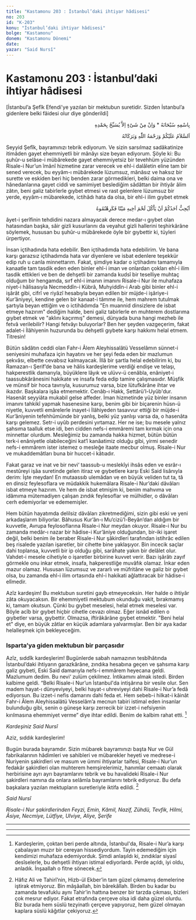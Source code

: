 ```yaml
---
title: "Kastamonu 203 : İstanbul’daki ihtiyar hâdisesi"
no: 203
id: "K-203"
konu: "İstanbul’daki ihtiyar hâdisesi"
bolge: "Kastamonu"
donem: "Kastamonu Dönemi"
date: 
yazar: "Said Nursî"
---
```


# Kastamonu 203 : İstanbul’daki ihtiyar hâdisesi

<p class="takdim">[İstanbul’a Şefîk Efendi'ye yazılan bir mektubun suretidir. Sizden İstanbul’a gidenlere belki fâidesi olur diye gönderildi]</p>

<p class="arabic" dir="rtl" title="Meal: “Subhân Allah’ın adıyla” * “Hiçbir şey yoktur ki O'nu hamd ile tesbih etmesin” [İsrâ 17:44]">بِاسْمِهِ سُبْحَانَهُ * وَاِنْ مِنْ شَىْءٍ اِلاَّ يُسَبِّحُ بِحَمْدِهِ</p>

<p class="arabic" dir="rtl" title="Meal: “Allah’ın selâmı, rahmeti ve bereketleri, üzerinize olsun.”">اَلسَّلاَمُ عَلَيْكُمْ وَرَحْمَةُ اللّٰهِ وَبَرَكَاتُهُ</p>

Seyyid Şefîk, bayramınızı tebrik ediyorum. Ve sizin sarsılmaz sadâkatinize itimâden gayet ehemmiyetli bir mânâyı size beyan ediyorum. Şöyle ki: Bu şuhûr-u selâse-i mübârekede gayet ehemmiyetsiz bir tevehhüm yüzünden Risale-i Nur’un îmânî hizmetine zarar verecek ve ehl-i dalâletin eline tam bir sened verecek, bu eyyâm-ı mübârekede lüzumsuz, mânâsız ve haksız bir surette ve eskiden beri hiç benden zarar görmedikleri, belki daima ona ve hânedanlarına gayet ciddi ve samimiyet beslediğim sâdâttan bir ihtiyâr âlim zâtın, beni galiz tabirlerle gıybet etmesi ve rast gelenlere lüzumsuz bir yerde, eyyâm-ı mübarekede, ictihâdı hata da olsa, bir ehl-i ilim gıybet etmek

<p class="arabic" dir="rtl" title="Meal: “Herhangi biriniz ölü kardeşinin etini yemekten hoşlanır mı? İşte bundan tiksindiniz!” [Hucurât Sûresi, 49:12]"> اَيُحِبُّ اَحَدُكُمْ اَنْ يَاْكُلَ لَحْمَ اَخِيهِ مَيْتًا فَكَرِهْتُمُوهُ</p>

âyet-i şerîfinin tehdidini nazara almayacak derece medar-ı gıybet olan hatasından başka, sâir gizli kusurlarını da veyahut gizli hallerini teşhirkârâne söylemek, hususan bu şuhûr-u mübârekede öyle bir gıybettir ki, tüyleri ürpertiyor.

İnsan içtihadında hata edebilir. Ben içtihadımda hata edebilirim. Ve bana karşı garazsız içtihadımda hata var diyenlere ve isbat edenlere teşekkür edip ruh u canla minnettarım. Fakat, şimdiye kadar o içtihadımı tamamıyla kanaatle tam tasdik eden eden binler ehl-i iman ve onlardan çokları ehl-i ilim tasdik ettikleri ve ben de dehşetli bir zamanda kudsî bir teselliye muhtaç olduğum bir hengamda, sırf ehl-i imanın imanını Risale-i Nur ile muhafaza niyet-i hâlisasıyla Necmeddîn-i Kübrâ, Muhyiddîn-i Arab gibi binler ehl-i işârât gibi, cifrî ve riyâzî hesabıyla beyan edilen bir müjde-i işâriye-i Kur’âniyeyi, kendine gelen bir kanaat-i tâmme ile, hem mahrem tutulmak şartıyla beyan ettiğim ve o ictihâdımda "En muannid dinsizlere de isbat etmeye hazırım" dediğim halde, beni galiz tabirlerle en muhterem dostlarıma gıybet etmek ve "aklını kaçırmış" demesi, dünyada buna hangi mezheb ile fetvâ verilebilir? Hangi fetvâyı buluyorlar? Ben her şeyden vazgeçerim, fakat adalet-i İlâhiyenin huzurunda bu dehşetli gıybete karşı hakkımı helal etmem. Titresin!

Bütün sâdâtın ceddi olan Fahr-i Âlem Aleyhissalâtü Vesselâmın sünnet-i seniyesini muhafaza için hayatını ve her şeyi feda eden bir mazlumun şekvâsı, elbette cevabsız kalmayacak. İllâ bir şartla helal edebilirim ki, bu Ramazan-ı Şerif’de bana ve hâlis kardeşlerime verdiği endişe ve telaşı, hakperestlik damarıyla, büyüklere lâyık ve ulüvv-ü cenâbla, enâniyet-i taassubkârânesini hakikate ve insafa feda edip tamire çalışmasıdır. Müşfik ve münsif bir hoca tavrıyla, kusurumuz varsa, bize lütufkârâne ihtar ve ikazdır. Başkalara işâa etmemektir. Cenâb-ı Hakk, Settârü’l-Uyûb'dur. Hasenât seyyiâta mukabil gelse affeder. İman hizmetinde yüz binler insanın imanını tahkikî yapmak hasenesine karşı, benim gibi bir biçarenin hüsn-ü niyetle, kuvvetli emârelerle inayet-i İlâhiyeden tasavvur ettiği bir müjde-i Kur’âniyenin tefehhümünde bir yanlış, belki yüz yanlışı varsa da, o hasenâta karşı gelemez. Setr-i uyûb perdesini yırtamaz. Her ne ise; bu mesele yalnız şahsıma taalluk etse idi, ben cidden nefs-i emmâremi tam kırmak için ona minnettar olurdum. Mesleğimiz bu zamanda hakka hizmet, bütün bütün terk-i enâniyetle olabileceğini kat‘î kanâatimiz olduğu gibi, yirmi senedir nefs-i emmârem ister istemez o mesleğe itaate mecbur olmuş. Risale-i Nur ve mukaddemâtları buna bir huccet-i kâtıadır.

Fakat garaz ve inat ve bir nevi‘ taassub-u meslekîyi ihsâs eden ve esrâr-ı mestûreyi işâa suretinde gelen itiraz ve gıybetlere karşı Eski Said lisânıyla derim: İşte meydan! En mutaassıb ulemâdan ve en büyük veliden tut ta, tâ en dinsiz feylesoflara ve müdakkik hukemâlara Risale-i Nur’daki dâvâları isbat etmeye hazırım. Ve hem de isbat etmişim ki, benim mahvıma ve idâmıma mütemadiyen çalışan zındık feylesoflar ve mülhidler, o dâvâları cerh edemiyorlar ve edememişler.

Hem bütün hayatımda delilsiz dâvâları zikretmediğimi, sizin gibi eski ve yeni arkadaşlarım biliyorlar. Bâhusus Kur’ân-ı Mu‘cizü’l-Beyân’dan aldığım bir kuvvetle, Avrupa feylosoflarına Risale-i Nur meydan okuyor. Risale-i Nur bu zamanda medâr-ı nazar bir hâdise-i Kur’âniye olduğundan, bir-iki işaret değil, belki benim ile beraber Risale-i Nur şâkirdleri tarafından istihrâc edilen beş risalede yazılan işaretler, bir cihette bine yaklaşıyor. Bin incecik saçlar dahi toplansa, kuvvetli bir ip olduğu gibi, sarâhate yakın bir delâlet olur. Vahdet-i mesele cihetiyle o işaretler birbirine kuvvet verir. Bazı işârâtı zayıf görmekle onu inkar etmek, insafa, hakperestliğe muvâfık olamaz. İnkar eden mazur olamaz. Hususan lüzumsuz ve zararlı ve müfritâne ve galiz bir gıybet olsa, bu zamanda ehl-i ilim ortasında ehl-i hakikati ağlattıracak bir hâdise-i elîmedir.

Azîz kardeşim! Bu mektubun suretini gayb etmeyeceksin. Her halde o ihtiyâr zâta okuyacaksın. Bir ehemmiyetli mektubum okunduğu vakit, bırakmamış ki, tamam okutsun. Çünki bu gıybet meselesi, helal etmek meselesi var. Böyle acîb bir gıybet hiçbir cihetle cevazı olmaz. Eğer isnâd edilen o gıybetler varsa, gıybettir. Olmazsa, iftirâkârâne gıybet etmektir. "Beni helal et" diye, en büyük zâtlar en küçük adamlara yalvarmışlar. Ben bir aya kadar helalleşmek için bekleyeceğim.

### Isparta’ya giden mektubun bir parçasıdır

Azîz, sıddîk kardeşlerim! Bugünlerde sabah namazının tesbîhâtında İstanbul’daki ihtiyarın garazkârâne, zındıka hesabına geçen ve şahsıma karşı galiz gıybeti, Eski Said damarıyla nefs-i emmârem heyecana geldi. Mazlumum dedim. Bu nevi‘ zulüm çekilmez. İntikamını almak istedi. Birden kalbime geldi. “Belki Risale-i Nur’un İstanbul'da intişârına bir vesile olur. Sen madem hayat-ı dünyeviyeyi, belki hayat-ı uhreviyeyi dahi Risale-i Nur’a fedâ ediyorsun. Bu izzet-i nefis damarını dahi feda et. Hem sebeb-i hilkat-i kâinât Fahr-i Âlem Aleyhissalâtü Vesselâm’a mecnun tabiri istimal eden insanlar bulunduğu gibi, senin o güneşe karşı zerrecik bir izzet-i nefsiyenin kırılmasına ehemmiyet verme” diye ihtar edildi. Benim de kalbim rahat etti. [^1]

*Kardeşiniz*
*Said Nursî*

Aziz, sıddık kardeşlerim!

Bugün burada bayramdır. Sizin mübarek bayramınızı başta Nur ve Gül fabrikalarının hâdimleri ve sahibleri ve mübarekler heyeti ve medrese-i Nuriyenin şakirdleri ve masum ve ümmi ihtiyarlar taifesi, Risale-i Nur’un fedakâr şakirdleri olan muhterem hemşirelerimiz, hanımlar cemaatı olarak herbirisine ayrı ayrı bayramlarını tebrik ve bu havalideki Risale-i Nur şakirdleri namına da onlara selâmla bayramlarını tebrik ediyoruz. Bu defa başkalara yazılan mektupların suretleriyle iktifa edildi. [^2]

*Said Nursî*

*Risale-i Nur şakirdlerinden*
*Feyzi, Emin, Kâmil, Nazif, Zühdü, Tevfik, Hilmi,*
*Âsiye, Necmiye, Lütfiye, Ulviye, Aliye, Şerife*

***

***
[^1]: Kardeşlerim, çoktan beri perde altında, İstanbul'da, Risale-i Nur’a karşı çabalayan muzır bir cereyan hissediyordum. Tayin edemediğim için kendimizi muhafaza edemiyorduk. Şimdi anlaşıldı ki, zındıklar siyasî desîselerle, bu dehşetli ihtiyarı istimal ediyorlardı. Perde açıldı, iyi oldu, anladık. İnşaallah o fitne sönecek.
[^2]: Hâfız Ali ve Tahirî’nin, Hizb-ül Ekber’in tam güzel çıkmamış demelerine iştirak etmiyoruz. Bin mâşâallah, bin bârekâllah. Birden bu kadar bu zamanda tevafuklu aynı Tahir’in hattına benzer bir tarzda çıkması, bizleri çok mesrur ediyor. Fakat etrafında çerçeve olsa idi daha güzel olurdu. Biz burada hem süslü tezyinatlı çerçeve yapıyoruz, hem güzel olmayan kaplara süslü kâğıtlar çekiyoruz.
